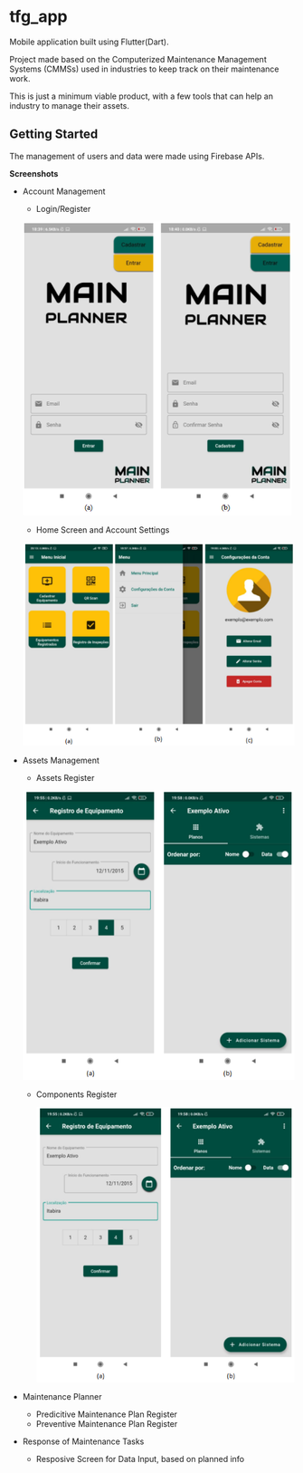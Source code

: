 # tfg_app

Mobile application built using Flutter(Dart).

Project made based on the Computerized Maintenance Management Systems (CMMSs) used in industries to keep track on their maintenance work.

This is just a minimum viable product, with a few tools that can help an industry to manage their assets.


## Getting Started

  The management of users and data were made using Firebase APIs.


**Screenshots**
- Account Management
  - Login/Register
  
  ![Login and Register Screen](https://github.com/LeonardoAlvarenga/MaintenancePlannerTFG/blob/c22917cabec2c8bf902b70185ee651e52a93f100/applicationScreenshots/Register-Login.png)
  
  - Home Screen and Account Settings
  
  ![Home and Account Settings Screens](https://github.com/LeonardoAlvarenga/MaintenancePlannerTFG/blob/618e53916cfa865df1d72fc41e5d300d4570c2b7/applicationScreenshots/HomeScreen-AccountSettings.png)
  
- Assets Management
  - Assets Register
  
  ![Assets Register Screen](https://github.com/LeonardoAlvarenga/MaintenancePlannerTFG/blob/618e53916cfa865df1d72fc41e5d300d4570c2b7/applicationScreenshots/EquipmentRegister.png)

  - Components Register
  
    ![Components Register Screen](https://github.com/LeonardoAlvarenga/MaintenancePlannerTFG/blob/618e53916cfa865df1d72fc41e5d300d4570c2b7/applicationScreenshots/EquipmentRegister.png)
  
- Maintenance Planner
  - Predicitive Maintenance Plan Register
  - Preventive Maintenance Plan Register
- Response of Maintenance Tasks
  - Resposive Screen for Data Input, based on planned info
